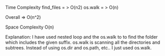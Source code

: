 Time Complexity
find_files = > O(n2)
os.walk = > O(n)

Overall => O(n^2)

Space Complexity
O(n)

Explanation:
I have used nested loop and the os.walk to to find the folder which includes the given suffix.
os.walk is scanning all the directories and subtrees. Instead of using os.dir and os.path, etc.. I just used os.walk.



